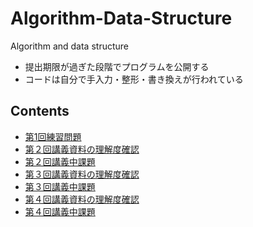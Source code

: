 # Algorithm-Data-Structure
Algorithm and data structure

- 提出期限が過ぎた段階でプログラムを公開する
- コードは自分で手入力・整形・書き換えが行われている

## Contents

- [第1回練習問題]()
- [第２回講義資料の理解度確認](./prob2pre)
- [第２回講義中課題]()
- [第３回講義資料の理解度確認](./prob3pre)
- [第３回講義中課題](./prob3post)
- [第４回講義資料の理解度確認](./prob4pre)
- [第４回講義中課題](./prob4post)
